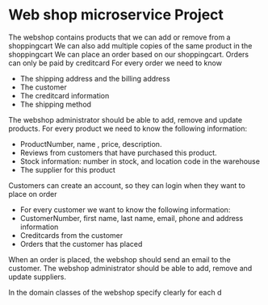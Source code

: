 # Web shop microservice Project

The webshop contains products that we can add or remove from a shoppingcart
We can also add multiple copies of the same product in the shoppingcart
We can place an order based on our shoppingcart. Orders can only be paid by creditcard
For every order we need to know
+ The shipping address and the billing address
+ The customer
+ The creditcard information
+ The shipping method


The webshop administrator should be able to add, remove and update products.
For every product we need to know the following information:
+ ProductNumber, name , price, description.
+ Reviews from customers that have purchased this product.
+ Stock information: number in stock, and location code in the warehouse
+ The supplier for this product


Customers can create an account, so they can login when they want to place on order
+ For every customer we want to know the following information:
+ CustomerNumber, first name, last name, email, phone and address information
+ Creditcards from the customer
+ Orders that the customer has placed


When an order is placed, the webshop should send an email to the customer.
The webshop administrator should be able to add, remove and update suppliers.


In the domain classes of the webshop specify clearly for each d

